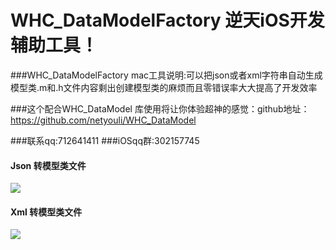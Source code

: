 # WHC_DataModelFactory 逆天iOS开发辅助工具！
###WHC_DataModelFactory mac工具说明:可以把json或者xml字符串自动生成模型类.m和.h文件内容剩出创建模型类的麻烦而且零错误率大大提高了开发效率

###这个配合WHC_DataModel 库使用将让你体验超神的感觉：github地址：https://github.com/netyouli/WHC_DataModel

###联系qq:712641411
###iOSqq群:302157745

#### Json 转模型类文件

 ![](https://github.com/netyouli/WHC_DataModelFactory/blob/master/WHC_DataModelFactory/json.gif)
 
#### Xml 转模型类文件

![](https://github.com/netyouli/WHC_DataModelFactory/blob/master/WHC_DataModelFactory/xml.gif)
